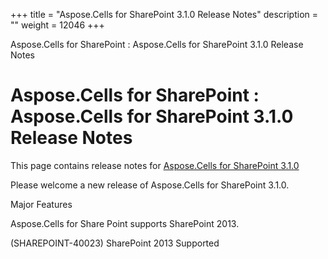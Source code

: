 +++
title = "Aspose.Cells for SharePoint 3.1.0 Release Notes" 
description = "" 
weight = 12046 
+++

Aspose.Cells for SharePoint : Aspose.Cells for SharePoint 3.1.0 Release Notes  

# Aspose.Cells for SharePoint : Aspose.Cells for SharePoint 3.1.0 Release Notes


This page contains release notes for [Aspose.Cells for SharePoint 3.1.0](http://www.aspose.com/downloads/cells/sharepoint/new-releases/aspose.cells-for-sharepoint-3.1.0/)

Please welcome a new release of Aspose.Cells for SharePoint 3.1.0.

Major Features

Aspose.Cells for Share Point supports SharePoint 2013.

(SHAREPOINT-40023) SharePoint 2013 Supported

